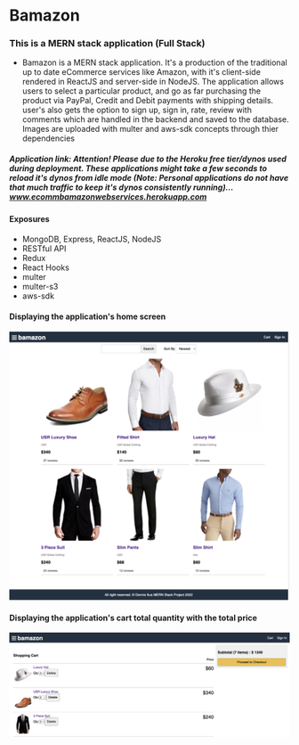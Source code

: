 # Bamazon

### This is a MERN stack application (Full Stack)
  - Bamazon is a MERN stack application. It's a production of the traditional up to date eCommerce services like Amazon, with it's client-side rendered in ReactJS and server-side in NodeJS. The application allows users to select a particular product, and go as far purchasing the product via PayPal, Credit and Debit payments with shipping details. user's also gets the option to sign up, sign in, rate, review with comments which are handled in the backend and saved to the database. Images are uploaded with multer and aws-sdk concepts through thier dependencies

##### Application link: Attention! Please due to the Heroku free tier/dynos used during deployment. These applications might take a few seconds to reload it's dynos from idle mode (Note: Personal applications do not have that much traffic to keep it's dynos consistently running)... <a href="https://ecommbamazonwebservices.herokuapp.com/" target="_blank">www.ecommbamazonwebservices.herokuapp.com</a>

#### Exposures
  - MongoDB, Express, ReactJS, NodeJS
  - RESTful API
  - Redux
  - React Hooks
  - multer
  - multer-s3
  - aws-sdk

#### Displaying the application's home screen

<img src="./frontend/public/images/bamazon.png" alt="Employee data" title="Employee Data title">


#### Displaying the application's cart total quantity with the total price

<img src="./frontend/public/images/bamazon-cart.png" alt="Employee data" title="Employee Data title">

